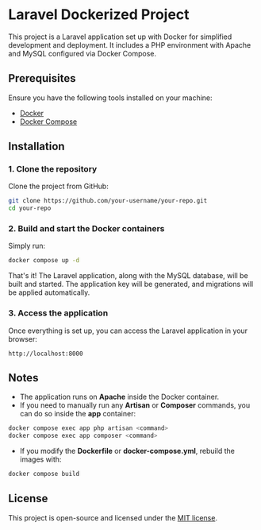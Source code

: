 # Laravel Dockerized Project

This project is a Laravel application set up with Docker for simplified development and deployment. It includes a PHP environment with Apache and MySQL configured via Docker Compose.

## Prerequisites

Ensure you have the following tools installed on your machine:

- [Docker](https://www.docker.com/)
- [Docker Compose](https://docs.docker.com/compose/)

## Installation

### 1. Clone the repository

Clone the project from GitHub:

```bash
git clone https://github.com/your-username/your-repo.git
cd your-repo
``` 
### 2. Build and start the Docker containers

Simply run:

```bash
docker compose up -d
``` 
That's it! The Laravel application, along with the MySQL database, will be built and started. The application key will be generated, and migrations will be applied automatically.

### 3. Access the application

Once everything is set up, you can access the Laravel application in your browser:

```link
http://localhost:8000
```

## Notes

- The application runs on **Apache** inside the Docker container.
- If you need to manually run any **Artisan** or **Composer** commands, you can do so inside the **app** container:

```bash
docker compose exec app php artisan <command>
docker compose exec app composer <command>
``` 
- If you modify the **Dockerfile** or **docker-compose.yml**, rebuild the images with:

```bash
docker compose build
``` 
## License

This project is open-source and licensed under the [MIT license](https://opensource.org/licenses/MIT).
